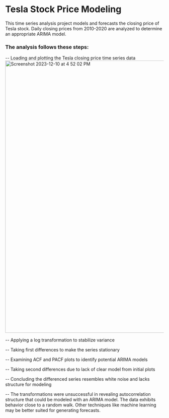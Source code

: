 # Tesla Stock Price Modeling

This time series analysis project models and forecasts the closing price of Tesla stock. Daily closing prices from 2010-2020 are analyzed to determine an appropriate ARIMA model.

### The analysis follows these steps:

-- Loading and plotting the Tesla closing price time series data
<img width="864" alt="Screenshot 2023-12-10 at 4 52 02 PM" src="https://github.com/omotuno/modeling_tesla_stock_closing_price/assets/65866718/d80a00ff-7ab6-4483-928f-23126aa8b55a">

-- Applying a log transformation to stabilize variance

-- Taking first differences to make the series stationary

-- Examining ACF and PACF plots to identify potential ARIMA models

-- Taking second differences due to lack of clear model from initial plots

-- Concluding the differenced series resembles white noise and lacks structure for modeling

-- The transformations were unsuccessful in revealing autocorrelation structure that could be modeled with an ARIMA model. The data exhibits behavior close to a random walk. Other techniques like machine learning may be better suited for generating forecasts.


